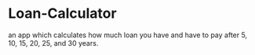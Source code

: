 # Loan-Calculator
an app which calculates how much loan you have and have to pay after 5, 10, 15, 20, 25, and 30 years. 
